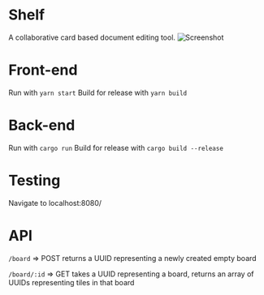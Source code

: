 Shelf
==============

A collaborative card based document editing tool.
![Screenshot](https://lh5.googleusercontent.com/iJ5wXINY1P6Cv1XG2THWqZ8Oa3HF59MP-WtBvBUY-1S61TRfTij_VrvA0VrpBes-vzzZjUvvY0RAr2VprCmU45KBct_eLBJs3zN-MEuOsuCqVrDY6_QujK3GPT6dYjUoT_9Lrs0EwNk)

# Front-end
Run with `yarn start`
Build for release with `yarn build`

# Back-end
Run with `cargo run`
Build for release with `cargo build --release`

# Testing
Navigate to localhost:8080/

# API
`/board` => POST
returns a UUID representing a newly created empty board

`/board/:id` => GET
takes a UUID representing a board, returns an array of UUIDs representing tiles in that board
